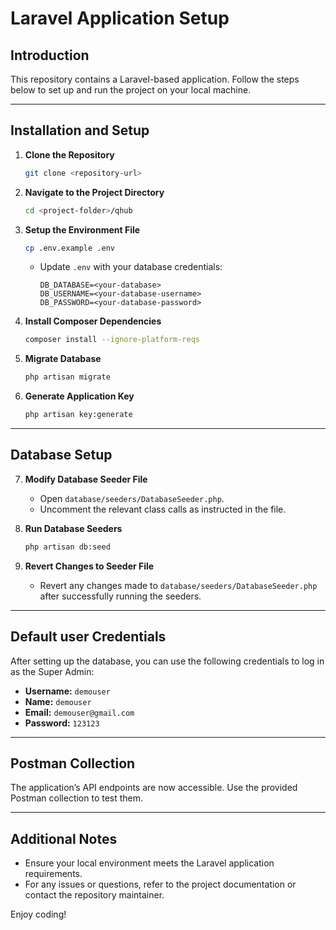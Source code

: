 # Laravel Application Setup

## Introduction
This repository contains a Laravel-based application. Follow the steps below to set up and run the project on your local machine.

---

## Installation and Setup

1. **Clone the Repository**
   ```bash
   git clone <repository-url>
   ```

2. **Navigate to the Project Directory**
   ```bash
   cd <project-folder>/qhub
   ```

3. **Setup the Environment File**
   ```bash
   cp .env.example .env
   ```
   - Update `.env` with your database credentials:
     ```env
     DB_DATABASE=<your-database>
     DB_USERNAME=<your-database-username>
     DB_PASSWORD=<your-database-password>
     ```

4. **Install Composer Dependencies**
   ```bash
   composer install --ignore-platform-reqs
   ```
5. **Migrate Database**
   ```bash
   php artisan migrate
   ```

6. **Generate Application Key**
   ```bash
   php artisan key:generate
   ```

---

## Database Setup

7. **Modify Database Seeder File**
   - Open `database/seeders/DatabaseSeeder.php`.
   - Uncomment the relevant class calls as instructed in the file.

8. **Run Database Seeders**
   ```bash
   php artisan db:seed
   ```

9. **Revert Changes to Seeder File**
   - Revert any changes made to `database/seeders/DatabaseSeeder.php` after successfully running the seeders.

---

## Default user Credentials

After setting up the database, you can use the following credentials to log in as the Super Admin:

- **Username:** `demouser`
- **Name:** `demouser`
- **Email:** `demouser@gmail.com`
- **Password:** `123123`

---

## Postman Collection

The application’s API endpoints are now accessible. Use the provided Postman collection to test them.

---

## Additional Notes

- Ensure your local environment meets the Laravel application requirements.
- For any issues or questions, refer to the project documentation or contact the repository maintainer.

Enjoy coding!

